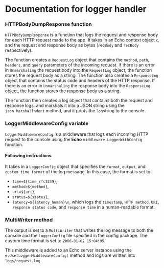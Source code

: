 # Documentation for logger handler

### HTTPBodyDumpResponse function
`HTTPBodyDumpResponse` is a function that logs the request and response body for each HTTP request made to the app. 
It takes in an Echo context object `c`, and the request and response body as bytes (`reqBody` and `resBody` respectively).

The function creates a `RequestLog` object that contains the `method`, `path`, `headers`, and `query` parameters of the incoming request.
If there is an error in `Unmarshaling` the request body into the `RequestLog` object, the function stores the request body as a string. 
The function also creates a `ResponseLog` object that contains the status code and headers of the HTTP response. 
If there is an error in `Unmarshaling` the response body into the `ResponseLog` object, the function stores the response body as a string.

The function then creates a log object that contains both the request and response logs, 
and marshals it into a JSON string using the `json.MarshalIndent` method, and it prints the `log`string to the console.

### LoggerMiddlewareConfig variable
`LoggerMiddlewareConfig` is a middleware that logs each incoming HTTP request to the console using the **Echo** `middleware.LoggerWithConfig` function.

#### Following instructions
It takes in a `LoggerConfig` object that specifies the `format`, `output`, and `custom time format` of the log message.
In this case, the format is set to 
 - `time=${time_rfc3339}`, 
 - `method=${method}`,
 - `uri=${uri}`, 
 - `status=${status}`, 
 - `latency=${latency_human}\n`, which logs the `timestamp`, `HTTP method`, `URI`, `response status code`, and `response time` in a human-readable format.

### MultiWriter method
The output is set to a `MultiWriter` that writes the log message to both the console and the `LoggerConfig` file specified in the config package. 
The custom time format is set to `2006-01-02 15:04:05`.

This middleware is added to an Echo server instance using the `e.Use(LoggerMiddlewareConfig)` method and logs are written into `logs/request.log`.